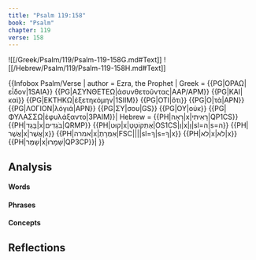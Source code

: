 ```yaml
---
title: "Psalm 119:158"
book: "Psalm"
chapter: 119
verse: 158
---
```

![[/Greek/Psalm/119/Psalm-119-158G.md#Text]]
![[/Hebrew/Psalm/119/Psalm-119-158H.md#Text]]

{{Infobox Psalm/Verse |
  author = Ezra, the Prophet |
  Greek = {{PG|ΟΡΑΩ|εἶδον|1SAIA}} {{PG|ΑΣΥΝΘΕΤΕΩ|ἀσυνθετοῦντας|AAP/APM}} {{PG|ΚΑΙ|καὶ}} {{PG|ΕΚΤΗΚΩ|ἐξετηκόμην|1SIIM}} {{PG|ΟΤΙ|ὅτι}} {{PG|Ο|τὰ|APN}} {{PG|ΛΟΓΙΟΝ|λόγιά|APN}} {{PG|ΣΥ|σου|GS}} {{PG|ΟΥ|οὐκ}} {{PG|ΦΥΛΑΣΣΩ|ἐφυλάξαντο|3PAIM}}|
  Hebrew = {{PH|רָאָה|x|רָאִיתִי|QP1CS}} {{PH|בָּגַד|x|בֹגְדִים|QRMP}} {{PH|קוּט|x|אֶתְקוֹטָטָ|OS1CS|וְ|x|וָ|sl=ה|s=ה}} {{PH|אֲשֶׁר|x|אֲשֶׁר|x}} {{PH|אמרה|x|אִמְרָתְ|FSC||||sl=ךָ|s=ךָ|x}} {{PH|לא|x|לֹא|x}} {{PH|שָׁמַר|x|שָׁמָרוּ|QP3CP}}׃|
}}

## Analysis

#### Words

#### Phrases

#### Concepts

## Reflections
